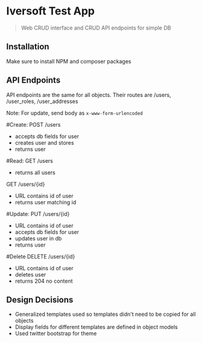 # Iversoft Test App
> Web CRUD interface and CRUD API endpoints for simple DB

## Installation

Make sure to install NPM and composer packages

## API Endpoints

API endpoints are the same for all objects. Their routes are /users, /user_roles, /user_addresses

Note: For update, send body as `x-www-form-urlencoded`

#Create:
POST /users
* accepts db fields for user
* creates user and stores
* returns user

#Read:
GET /users
* returns all users

GET /users/{id}
* URL contains id of user
* returns user matching id

#Update:
PUT /users/{id}
* URL contains id of user
* accepts db fields for user
* updates user in db
* returns user

#Delete
DELETE /users/{id}
* URL contains id of user
* deletes user
* returns 204 no content

## Design Decisions
* Generalized templates used so templates didn't need to be copied for all objects
* Display fields for different templates are defined in object models
* Used twitter bootstrap for theme